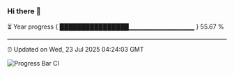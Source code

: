 ### Hi there 👋

⏳ Year progress { ████████████████▁▁▁▁▁▁▁▁▁▁▁▁▁▁ } 55.67 %

---

⏰ Updated on Wed, 23 Jul 2025 04:24:03 GMT

![Progress Bar CI](https://github.com/IshwaranRudhara/GIT-ACTION/workflows/Progress%20Bar%20CI/badge.svg)
